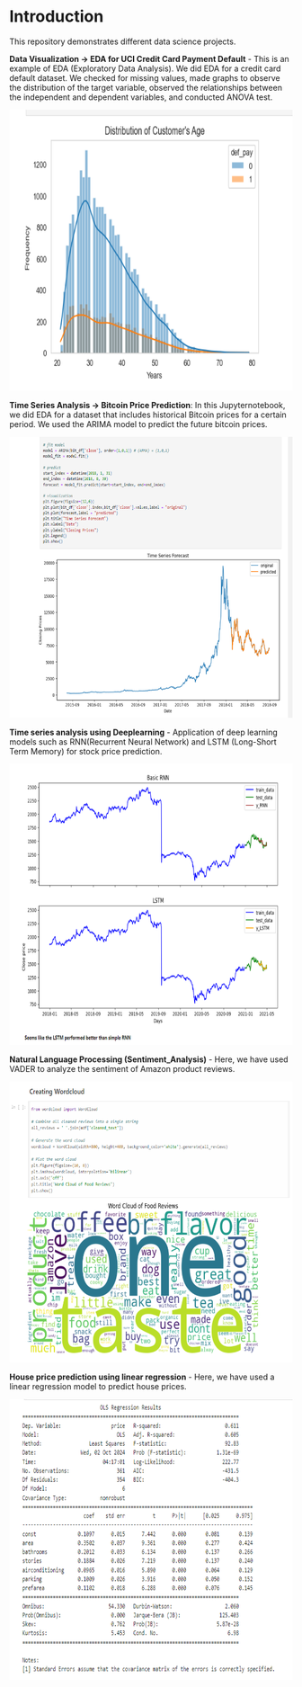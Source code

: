 # Introduction
This repository demonstrates different data science projects.<br/>

**Data Visualization -> EDA for UCI Credit Card Payment Default** - This is an example of EDA (Exploratory Data Analysis). We did EDA for a credit card default dataset. We checked for missing values, made graphs to observe the distribution of the target variable, observed the relationships between the independent and dependent variables, and conducted ANOVA test.<br/> 

<div style="text-align: right;">
    <img src="Project_Screenshots/age_dist.png" alt="Age Distribution" style="width: 800px; height: 500px;"/>
</div>

**Time Series Analysis -> Bitcoin Price Prediction**: In this Jupyternotebook, we did EDA for a dataset that includes historical Bitcoin prices for a certain period. We used the ARIMA model to predict the future bitcoin prices.<br/>

<div style="text-align: center;">
    <img src="Project_Screenshots/ts_arima.png" alt="Age Distribution" style="width: 800px; height: 500px;"/>
</div>

**Time series analysis using Deeplearning** - Application of deep learning models such as RNN(Recurrent Neural Network) and LSTM (Long-Short Term Memory) for stock price prediction.<br/>

<div style="text-align: center;">
    <img src="Project_Screenshots/rnn_lstm.png" alt="Age Distribution" style="width: 800px; height: 500px;"/>
</div>

**Natural Language Processing (Sentiment_Analysis)** - Here, we have used VADER to analyze the sentiment of Amazon product reviews.<br/>

<div style="text-align: center;">
    <img src="Project_Screenshots/wordcloud.png" alt="Age Distribution" style="width: 800px; height: 500px;"/>
</div>

**House price prediction using linear regression** - Here, we have used a linear regression model to predict house prices. <br/>

<div style="text-align: center;">
    <img src="Project_Screenshots/linear_regression.png" alt="Age Distribution" style="width: 800px; height: 500px;"/>
</div>


